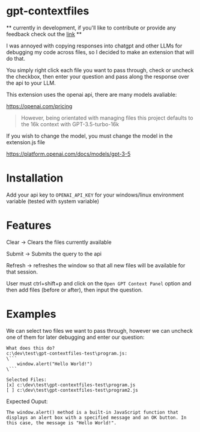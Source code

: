# gpt-contextfiles

** currently in development, if you'll like to contribute or provide any feedback check out the [link](https://github.com/Iheuzio/gpt-contextfiles/issues) **

I was annoyed with copying responses into chatgpt and other LLMs for debugging my code across files, so I decided to make an extension that will do that.

You simply right click each file you want to pass through, check or uncheck the checkbox, then enter your question and pass along the response over the api to your LLM.

This extension uses the openai api, there are many models avaliable:

https://openai.com/pricing

> However, being orientated with managing files this project defaults to the 16k context with GPT-3.5-turbo-16k

If you wish to change the model, you must change the model in the extension.js file

https://platform.openai.com/docs/models/gpt-3-5

# Installation

Add your api key to `OPENAI_API_KEY` for your windows/linux environment variable (tested with system variable)

# Features

Clear -> Clears the files currently available

Submit -> Submits the query to the api

Refresh -> refreshes the window so that all new files will be available for that session.

User must ctrl+shift+p and click on the `Open GPT Context Panel` option and then add files (before or after), then input the question. 

# Examples

We can select two files we want to pass through, however we can uncheck one of them for later debugging and enter our question:

```
What does this do?
c:\dev\test\gpt-contextfiles-test\program.js:
\```
	window.alert("Hello World!")
\```

Selected Files:
[x] c:\dev\test\gpt-contextfiles-test\program.js
[ ] c:\dev\test\gpt-contextfiles-test\program2.js
```

Expected Ouput:

`
The window.alert() method is a built-in JavaScript function that displays an alert box with a specified message and an OK button. In this case, the message is "Hello World!".
`
